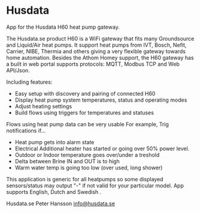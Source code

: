 # Husdata

App for the Husdata H60 heat pump gateway.

The Husdata.se product H60 is a WiFi gateway that fits many Groundsource and Liquid/Air heat pumps. It support heat pumps from IVT, Bosch, Nefit, Carrier, NIBE, Thermia and others giving a very flexible gateway towards home automation.
Besides the Athom Homey support, the H60 gateway has a built in web portal supports protocols: MQTT, Modbus TCP and Web API/Json.

Including features:

- Easy setup with discovery and pairing of connected H60
- Display heat pump system temperatures, status and operating modes
- Adjust heating settings
- Build flows using triggers for temperatures and statuses

Flows using heat pump data can be very usable
For example, Trig notifications if...
- Heat pump gets into alarm state
- Electrical Additional heater has started or going over 50% power level.
- Outdoor or Indoor temperature goes over/under a treshold
- Delta between Brine IN and OUT is to high
- Warm water temp is going too low (over used, long shower)

 
This application is generic for all heatpumps so some displayed sensors/status may output "-" if not valid for your particular model. App supports English, Dutch and Swedish .
 
Husdata.se
Peter Hansson
info@husdata.se


